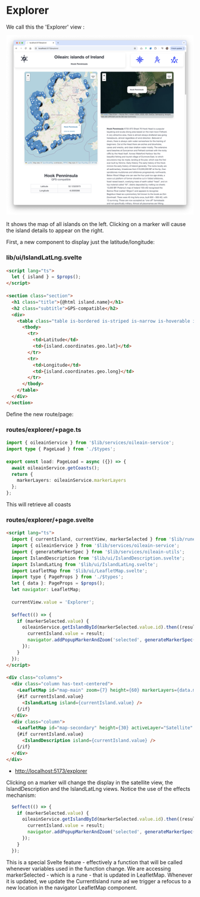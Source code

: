 # Explorer

We call this the 'Explorer' view :

![](img/06.png)

It shows the map of all islands on the left. Clicking on a marker will cause the island details to appear on the right.

First, a new component to display just the latitude/longitude:

### lib/ui/IslandLatLng.svelte

~~~html
<script lang="ts">
  let { island } = $props();
</script>

<section class="section">
  <h1 class="title">{@html island.name}</h1>
  <h2 class="subtitle">GPS-compatible</h2>
  <div>
    <table class="table is-bordered is-striped is-narrow is-hoverable is-fullwidth">
      <tbody>
        <tr>
          <td>Latitude</td>
          <td>{island.coordinates.geo.lat}</td>
        </tr>
        <tr>
          <td>Longitude</td>
          <td>{island.coordinates.geo.long}</td>
        </tr>
      </tbody>
    </table>
  </div>
</section>
~~~

Define the new route/page:

### routes/explorer/+page.ts

~~~typescript
import { oileainService } from '$lib/services/oileain-service';
import type { PageLoad } from './$types';

export const load: PageLoad = async ({}) => {
  await oileainService.getCoasts();
  return {
    markerLayers: oileainService.markerLayers
  };
};
~~~

This will retrieve all coasts

### routes/explorer/+page.svelte

~~~html
<script lang="ts">
  import { currentIsland, currentView, markerSelected } from '$lib/runes.svelte';
  import { oileainService } from '$lib/services/oileain-service';
  import { generateMarkerSpec } from '$lib/services/oileain-utils';
  import IslandDescription from '$lib/ui/IslandDescription.svelte';
  import IslandLatLng from '$lib/ui/IslandLatLng.svelte';
  import LeafletMap from '$lib/ui/LeafletMap.svelte';
  import type { PageProps } from './$types';
  let { data }: PageProps = $props();
  let navigator: LeafletMap;

  currentView.value = 'Explorer';

  $effect(() => {
    if (markerSelected.value) {
      oileainService.getIslandById(markerSelected.value.id).then((result) => {
        currentIsland.value = result;
        navigator.addPopupMarkerAndZoom('selected', generateMarkerSpec(result));
      });
    }
  });
</script>

<div class="columns">
  <div class="column has-text-centered">
    <LeafletMap id="map-main" zoom={7} height={60} markerLayers={data.markerLayers} />
    {#if currentIsland.value}
      <IslandLatLng island={currentIsland.value} />
    {/if}
  </div>
  <div class="column">
    <LeafletMap id="map-secondary" height={30} activeLayer="Satellite" bind:this={navigator} />
    {#if currentIsland.value}
      <IslandDescription island={currentIsland.value} />
    {/if}
  </div>
</div>
~~~

- <http://localhost:5173/explorer>

Clicking on a marker will change the display in the satellite view, the IslandDescription and the IslandLatLng views. Notice the use of the effects mechanism:

~~~typescript
  $effect(() => {
    if (markerSelected.value) {
      oileainService.getIslandById(markerSelected.value.id).then((result) => {
        currentIsland.value = result;
        navigator.addPopupMarkerAndZoom('selected', generateMarkerSpec(result));
      });
    }
  });
~~~

This is a special Svelte feature - effectively a function that will be called whenever variables used in the function change. We are accessing markerSelected  - which is a rune - that is updated in LeafletMap. Whenever it is updated, we update the CurrentIsland rune ad we trigger a refocus to a new location in the navigator LeafletMap component.

